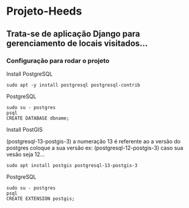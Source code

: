 # Projeto-Heeds 
## Trata-se de aplicação Django para gerenciamento de locais visitados...
### Configuração para rodar o projeto


Install PostgreSQL

    sudo apt -y install postgresql postgresql-contrib
    
PostgreSQL

    sudo su - postgres
    psql
    CREATE DATABASE dbname;

Install PostGIS

(postgresql-13-postgis-3) a numeração 13 é referente ao a versão do postgres coloque a sua versão ex: (postgresql-12-postgis-3) caso sua vesão seja 12...

    sudo apt install postgis postgresql-13-postgis-3

PostgreSQL

    sudo su - postgres
    psql
    CREATE EXTENSION postgis;
